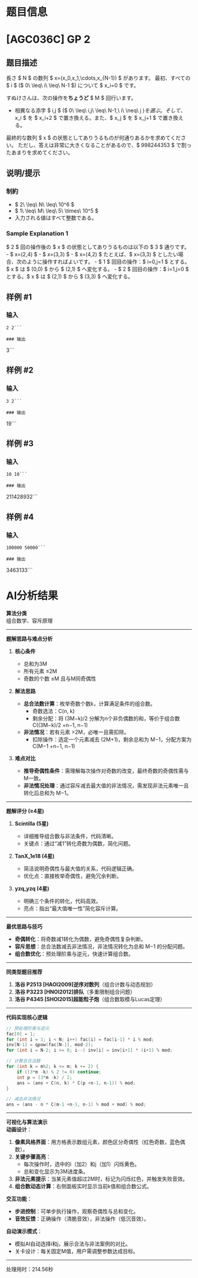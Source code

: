 # 题目信息

# [AGC036C] GP 2

## 题目描述

[problemUrl]: https://atcoder.jp/contests/agc036/tasks/agc036_c

長さ $ N $ の数列 $ x=(x_0,x_1,\cdots,x_{N-1}) $ があります。 最初、すべての $ i $ ($ 0\ \leq\ i\ \leq\ N-1 $) について $ x_i=0 $ です。

すぬけさんは、次の操作を**ちょうど** $ M $ 回行います。

- 相異なる添字 $ i,j $ ($ 0\ \leq\ i,j\ \leq\ N-1,\ i\ \neq\ j $) を選ぶ。 そして、$ x_i $ を $ x_i+2 $ で置き換える。また、$ x_j $ を $ x_j+1 $ で置き換える。

最終的な数列 $ x $ の状態としてありうるものが何通りあるかを求めてください。 ただし、答えは非常に大きくなることがあるので、$ 998244353 $ で割ったあまりを求めてください。

## 说明/提示

### 制約

- $ 2\ \leq\ N\ \leq\ 10^6 $
- $ 1\ \leq\ M\ \leq\ 5\ \times\ 10^5 $
- 入力される値はすべて整数である。

### Sample Explanation 1

$ 2 $ 回の操作後の $ x $ の状態としてありうるものは以下の $ 3 $ 通りです。 - $ x=(2,4) $ - $ x=(3,3) $ - $ x=(4,2) $ たとえば、$ x=(3,3) $ としたい場合、次のように操作すればよいです。 - $ 1 $ 回目の操作：$ i=0,j=1 $ とする。$ x $ は $ (0,0) $ から $ (2,1) $ へ変化する。 - $ 2 $ 回目の操作：$ i=1,j=0 $ とする。$ x $ は $ (2,1) $ から $ (3,3) $ へ変化する。

## 样例 #1

### 输入

```
2 2```

### 输出

```
3```

## 样例 #2

### 输入

```
3 2```

### 输出

```
19```

## 样例 #3

### 输入

```
10 10```

### 输出

```
211428932```

## 样例 #4

### 输入

```
100000 50000```

### 输出

```
3463133```

# AI分析结果



**算法分类**  
组合数学、容斥原理

---

**题解思路与难点分析**  
1. **核心条件**  
   - 总和为3M  
   - 所有元素 ≤2M  
   - 奇数的个数 ≤M 且与M同奇偶性  

2. **解法思路**  
   - **总合法数计算**：枚举奇数个数k，计算满足条件的组合数。  
     - 奇数选法：C(n, k)  
     - 剩余分配：将 (3M−k)/2 分解为n个非负偶数的和，等价于组合数 C((3M−k)/2 +n−1, n−1)  
   - **非法情况**：若有元素 >2M，必唯一且需扣除。  
     - 扣除操作：选定一个元素减去 (2M+1)，剩余总和为 M−1，分配方案为 C(M−1 +n−1, n−1)  

3. **难点对比**  
   - **推导奇偶性条件**：需理解每次操作对奇数的改变，最终奇数的奇偶性需与M一致。  
   - **非法情况处理**：通过容斥减去最大值的非法情况，需发现非法元素唯一且转化后总和为 M−1。  

---

**题解评分 (≥4星)**  
1. **Scintilla (5星)**  
   - 详细推导组合数与非法条件，代码清晰。  
   - 关键点：通过“减1”转化奇数为偶数，简化问题。  

2. **TanX_1e18 (4星)**  
   - 简洁说明奇偶性与最大值的关系，代码逻辑正确。  
   - 优化点：直接枚举奇偶性，避免冗余判断。  

3. **yzq_yzq (4星)**  
   - 明确三个条件的转化，代码高效。  
   - 亮点：指出“最大值唯一性”简化容斥计算。  

---

**最优思路与技巧**  
- **奇偶转化**：将奇数减1转化为偶数，避免奇偶性复杂判断。  
- **容斥思想**：总合法数减去非法情况，非法情况转化为总和 M−1 的分配问题。  
- **组合数优化**：预处理阶乘与逆元，快速计算组合数。  

---

**同类型题目推荐**  
1. **洛谷 P2513 [HAOI2009]逆序对数列**（组合计数与动态规划）  
2. **洛谷 P3223 [HNOI2012]排队**（多重限制组合问题）  
3. **洛谷 P4345 [SHOI2015]超能粒子炮**（组合数取模与Lucas定理）  

---

**代码实现核心逻辑**  
```cpp
// 预处理阶乘与逆元
fac[0] = 1;
for (int i = 1; i < N; i++) fac[i] = fac[i-1] * i % mod;
inv[N-1] = qpow(fac[N-1], mod-2);
for (int i = N-2; i >= 0; i--) inv[i] = inv[i+1] * (i+1) % mod;

// 计算总合法数
for (int k = m%2; k <= m; k += 2) {
    if ((3*m -k) % 2 != 0) continue;
    int p = (3*m -k) / 2;
    ans = (ans + C(n, k) * C(p +n-1, n-1)) % mod;
}

// 减去非法情况
ans = (ans - n * C(m-1 +n-1, n-1) % mod + mod) % mod;
```

---

**可视化与算法演示**  
**动画设计**：  
1. **像素风格界面**：用方格表示数组元素，颜色区分奇偶性（红色奇数，蓝色偶数）。  
2. **关键步骤高亮**：  
   - 每次操作时，选中的i（加2）和j（加1）闪烁黄色。  
   - 总和变化显示为3M进度条。  
3. **非法元素提示**：当某元素值超过2M时，标记为闪烁红色，并触发失败音效。  
4. **组合数动态计算**：右侧面板实时显示当前k值和组合数公式。  

**交互功能**：  
- **步进控制**：可单步执行操作，观察奇偶性与总和变化。  
- **音效反馈**：正确操作（清脆音效），非法操作（低沉音效）。  

**自动演示模式**：  
- 模拟AI自动选择i和j，展示合法与非法案例的对比。  
- 关卡设计：每关固定M值，用户需调整参数达成目标。

---
处理用时：214.56秒